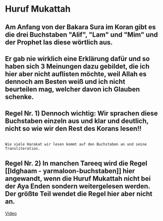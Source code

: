 # Huruf Mukattah
## Am Anfang von der Bakara Sura im Koran gibt es die drei Buchstaben "Alif", "Lam" und "Mim" und der Prophet las diese wörtlich aus.

## Er gab nie wirklich eine Erklärung dafür und so haben sich 3 Meinungen dazu gebildet, die ich hier aber nicht auflisten möchte, weil Allah es dennoch am Besten weiß und ich nicht beurteilen mag, welcher davon ich Glauben schenke.

## Regel Nr. 1) Dennoch wichtig: Wir sprachen diese Buchstaben einzeln aus und klar und deutlich, nicht so wie wir den Rest des Korans lesen!!

```ad-note

Wie viele Harakat wir lesen kommt auf den Buchstaben an und seine Transliteration.
```

## Regel Nr. 2) In manchen Tareeq wird die Regel [[Idghaam - yarmaloon-buchstaben]] hier angewandt, wenn die Huruf Mukattah nicht bei der Aya Enden sondern weitergelesen werden. Der größte Teil wendet die Regel hier aber nicht an.

[Video](https://youtu.be/6_gKg6PByOI)

